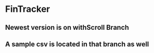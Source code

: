 # FinTracker

## Newest version is on withScroll Branch
## A sample csv is located in that branch as well
